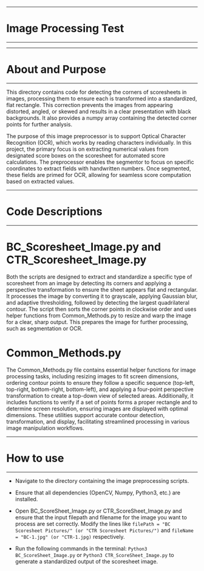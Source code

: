 -------------------------
# Image Processing Test #
-------------------------

---------------------
# About and Purpose #
---------------------

This directory contains code for detecting the corners of scoresheets in images, processing them to ensure each is transformed into a standardized, flat rectangle. This correction prevents the images from appearing distorted, angled, or skewed and results in a clear presentation with black backgrounds. It also provides a numpy array containing the detected corner points for further analysis.

The purpose of this image preprocessor is to support Optical Character Recognition (OCR), which works by reading characters individually. In this project, the primary focus is on extracting numerical values from designated score boxes on the scoresheet for automated score calculations. The preprocessor enables the segmentor to focus on specific coordinates to extract fields with handwritten numbers. Once segmented, these fields are primed for OCR, allowing for seamless score computation based on extracted values.

---------------------
# Code Descriptions #
---------------------

# BC_Scoresheet_Image.py and CTR_Scoresheet_Image.py
Both the scripts are designed to extract and standardize a specific type of scoresheet from an image by detecting its corners and applying a perspective transformation to ensure the sheet appears flat and rectangular. It processes the image by converting it to grayscale, applying Gaussian blur, and adaptive thresholding, followed by detecting the largest quadrilateral contour. The script then sorts the corner points in clockwise order and uses helper functions from Common_Methods.py to resize and warp the image for a clear, sharp output. This prepares the image for further processing, such as segmentation or OCR.

# Common_Methods.py
The Common_Methods.py file contains essential helper functions for image processing tasks, including resizing images to fit screen dimensions, ordering contour points to ensure they follow a specific sequence (top-left, top-right, bottom-right, bottom-left), and applying a four-point perspective transformation to create a top-down view of selected areas. Additionally, it includes functions to verify if a set of points forms a proper rectangle and to determine screen resolution, ensuring images are displayed with optimal dimensions. These utilities support accurate contour detection, transformation, and display, facilitating streamlined processing in various image manipulation workflows.

--------------
# How to use #
--------------

- Navigate to the directory containing the image preprocessing scripts.

- Ensure that all dependencies (OpenCV, Numpy, Python3, etc.) are installed.

- Open BC_ScoreSheet_Image.py or CTR_ScoreSheet_Image.py and ensure that the input filepath and filename for the image you want to process are set correctly. Modify the lines like ```filePath = "BC Scoresheet Pictures/" (or "CTR Scoresheet Pictures/")``` and ```fileName = "BC-1.jpg" (or "CTR-1.jpg)``` respectively. 

- Run the following commands in the terminal:
```Python3 BC_ScoreSheet_Image.py``` or ```Python3 CTR_ScoreSheet_Image.py``` to generate a standardized output of the scoresheet image.